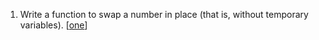1.  Write a function to swap a number in place (that is, without temporary variables). [[one][101]]

[101]:https://github.com/inadram/CrackingCode/tree/master/src/main/Moderate/One